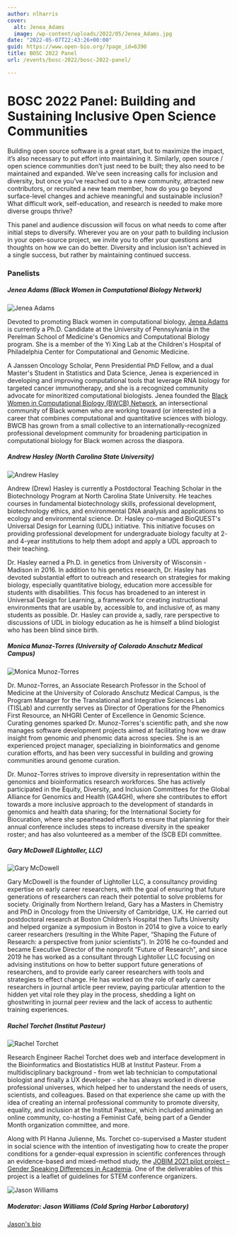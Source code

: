 ```yaml
---
author: nlharris
cover:
  alt: Jenea_Adams
  image: /wp-content/uploads/2022/05/Jenea_Adams.jpg
date: "2022-05-07T22:43:26+00:00"
guid: https://www.open-bio.org/?page_id=6390
title: BOSC 2022 Panel
url: /events/bosc-2022/bosc-2022-panel/

---
```

# BOSC 2022 Panel: Building and Sustaining Inclusive Open Science Communities  

Building open source software is a great start, but to maximize the impact, it’s also necessary to put effort into maintaining it. Similarly, open source / open science communities don’t just need to be built; they also need to be maintained and expanded. We’ve seen increasing calls for inclusion and diversity, but once you’ve reached out to a new community, attracted new contributors, or recruited a new team member, how do you go beyond surface-level changes and achieve meaningful and sustainable inclusion? What difficult work, self-education, and research is needed to make more diverse groups thrive?

This panel and audience discussion will focus on what needs to come after initial steps to diversify. Wherever you are on your path to building inclusion in your open-source project, we invite you to offer your questions and thoughts on how we can do better. Diversity and inclusion isn't achieved in a single success, but rather by maintaining continued success.

### Panelists

##### Jenea Adams (Black Women in Computational Biology Network)

![Jenea Adams](/wp-content/uploads/2022/05/Jenea_Adams.jpg)

Devoted to promoting Black women in computational biology, [Jenea Adams](https://www.jeneaiadams.com/) is currently a Ph.D. Candidate at the University of Pennsylvania in the Perelman School of Medicine's Genomics and Computational Biology program. She is a member of the Yi Xing Lab at the Children's Hospital of Philadelphia Center for Computational and Genomic Medicine.

A Janssen Oncology Scholar, Penn Presidential PhD Fellow, and a dual Master's Student in Statistics and Data Science, Jenea is experienced in developing and improving computational tools that leverage RNA biology for targeted cancer immunotherapy, and she is a recognized community advocate for minoritized computational biologists. Jenea founded the [Black Women in Computational Biology (BWCB) Network](https://www.blackwomencompbio.org/), an intersectional community of Black women who are working toward (or interested in) a career that combines computational and quantitative sciences with biology. BWCB has grown from a small collective to an internationally-recognized professional development community for broadening participation in computational biology for Black women across the diaspora.

##### Andrew Hasley (North Carolina State University)

![Andrew Hasley](/wp-content/uploads/2022/05/Andrew-Halsey.png)

Andrew (Drew) Hasley is currently a Postdoctoral Teaching Scholar in the Biotechnology Program at North Carolina State University. He teaches courses in fundamental biotechnology skills, professional development, biotechnology ethics, and environmental DNA analysis and applications to ecology and environmental science. Dr. Hasley co-managed BioQUEST's Universal Design for Learning (UDL) initiative. This initiative focuses on providing professional development for undergraduate biology faculty at 2- and 4-year institutions to help them adopt and apply a UDL approach to their teaching.

Dr. Hasley earned a Ph.D. in genetics from University of Wisconsin - Madison in 2016. In addition to his genetics research, Dr. Hasley has devoted substantial effort to outreach and research on strategies for making biology, especially quantitative biology, education more accessible for students with disabilities. This focus has broadened to an interest in Universal Design for Learning, a framework for creating instructional environments that are usable by, accessible to, and inclusive of, as many students as possible. Dr. Hasley can provide a, sadly, rare perspective to discussions of UDL in biology education as he is himself a blind biologist who has been blind since birth.

##### Monica Munoz-Torres (University of Colorado Anschutz Medical Campus)

![Monica Munoz-Torres](/wp-content/uploads/2022/05/Monica_Munoz-Torres-2.jpeg)

Dr. Munoz-Torres, an Associate Research Professor in the School of Medicine at the University of Colorado Anschutz Medical Campus, is the Program Manager for the Translational and Integrative Sciences Lab (TISLab) and currently serves as Director of Operations for the Phenomics First Resource, an NHGRI Center of Excellence in Genomic Science. Curating genomes sparked Dr. Munoz-Torres's scientific path, and she now manages software development projects aimed at facilitating how we draw insight from genomic and phenomic data across species. She is an experienced project manager, specializing in bioinformatics and genome curation efforts, and has been very successful in building and growing communities around genome curation.

Dr. Munoz-Torres strives to improve diversity in representation within the genomics and bioinformatics research workforces. She has actively participated in the Equity, Diversity, and Inclusion Committees for the Global Alliance for Genomics and Health (GA4GH), where she contributes to effort towards a more inclusive approach to the development of standards in genomics and health data sharing; for the International Society for Biocuration, where she spearheaded efforts to ensure that planning for their annual conference includes steps to increase diversity in the speaker roster; and has also volunteered as a member of the ISCB EDI committee.

##### Gary McDowell (Lightoller, LLC)

![Gary McDowell](/wp-content/uploads/2022/05/Gary.png)

Gary McDowell is the founder of Lightoller LLC, a consultancy providing expertise on early career researchers, with the goal of ensuring that future generations of researchers can reach their potential to solve problems for society. Originally from Northern Ireland, Gary has a Masters in Chemistry and PhD in Oncology from the University of Cambridge, U.K. He carried out postdoctoral research at Boston Children’s Hospital then Tufts University and helped organize a symposium in Boston in 2014 to give a voice to early career researchers (resulting in the White Paper, “Shaping the Future of Research: a perspective from junior scientists”). In 2016 he co-founded and became Executive Director of the nonprofit “Future of Research", and since 2019 he has worked as a consultant through Lightoller LLC focusing on advising institutions on how to better support future generations of researchers, and to provide early career researchers with tools and strategies to effect change. He has worked on the role of early career researchers in journal article peer review, paying particular attention to the hidden yet vital role they play in the process, shedding a light on ghostwriting in journal peer review and the lack of access to authentic training experiences.

##### Rachel Torchet (Institut Pasteur)

![Rachel Torchet](/wp-content/uploads/2022/05/Rachel-Torchet.jpg)

Research Engineer Rachel Torchet does web and interface development in the Bioinformatics and Biostatistics HUB at Institut Pasteur. From a multidisciplinary background - from wet lab technician to computational biologist and finally a UX developer - she has always worked in diverse professional universes, which helped her to understand the needs of users, scientists, and colleagues. Based on that experience she came up with the idea of creating an internal professional community to promote diversity, equality, and inclusion at the Institut Pasteur, which included animating an online community, co-hosting a Feminist Café, being part of a Gender Month organization committee, and more.

Along with PI Hanna Julienne, Ms. Torchet co-supervised a Master student in social science with the intention of investigating how to create the proper conditions for a gender-equal expression in scientific conferences through an evidence-based and mixed-method study, the [JOBIM 2021 pilot project – Gender Speaking Differences in Academia](https://research.pasteur.fr/en/project/jobim-2021-pilot-project-gender-speaking-differences-in-academia/). One of the deliverables of this project is a leaflet of guidelines for STEM conference organizers.

![Jason Williams](/wp-content/uploads/2022/05/Jason-Williams-1.jpeg)

##### **Moderator:** Jason Williams (Cold Spring Harbor Laboratory)

[Jason's bio](/events/bosc-2022/bosc-2022-keynotes/)
